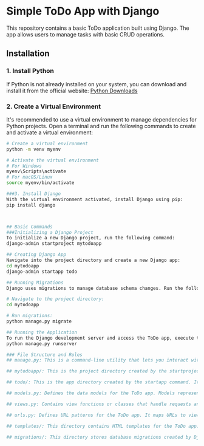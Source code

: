 # Simple ToDo App with Django

This repository contains a basic ToDo application built using Django. The app allows users to manage tasks with basic CRUD operations.

## Installation

### 1. Install Python

If Python is not already installed on your system, you can download and install it from the official website: [Python Downloads](https://www.python.org/downloads/)

### 2. Create a Virtual Environment

It's recommended to use a virtual environment to manage dependencies for Python projects. Open a terminal and run the following commands to create and activate a virtual environment:

```bash
# Create a virtual environment
python -m venv myenv

# Activate the virtual environment
# For Windows
myenv\Scripts\activate
# For macOS/Linux
source myenv/bin/activate

###3. Install Django 
With the virtual environment activated, install Django using pip:
pip install django



## Basic Commands
###Initializing a Django Project
To initialize a new Django project, run the following command:
django-admin startproject mytodoapp

## Creating Django App
Navigate into the project directory and create a new Django app:
cd mytodoapp
django-admin startapp todo

## Running Migrations
Django uses migrations to manage database schema changes. Run the following commands to apply migrations:

# Navigate to the project directory:
cd mytodoapp

# Run migrations:
python manage.py migrate

## Running the Application
To run the Django development server and access the ToDo app, execute the following command:
python manage.py runserver

### File Structure and Roles
## manage.py: This is a command-line utility that lets you interact with Django project. It's used for various tasks such as running the development server, creating migrations, and more.

## mytodoapp/: This is the project directory created by the startproject command. It contains settings for the project, including database configuration, URL configurations, and other project-specific settings.

## todo/: This is the app directory created by the startapp command. It contains models, views, templates, and other components related to the ToDo app.

## models.py: Defines the data models for the ToDo app. Models represent database tables and their relationships.

## views.py: Contains view functions or classes that handle requests and generate responses. Views interact with models to fetch or modify data and render templates.

## urls.py: Defines URL patterns for the ToDo app. It maps URLs to view functions or classes.

## templates/: This directory contains HTML templates for the ToDo app. Templates are rendered with dynamic content using Django's template language.

## migrations/: This directory stores database migrations created by Django. Migrations track changes to the database schema over time.
